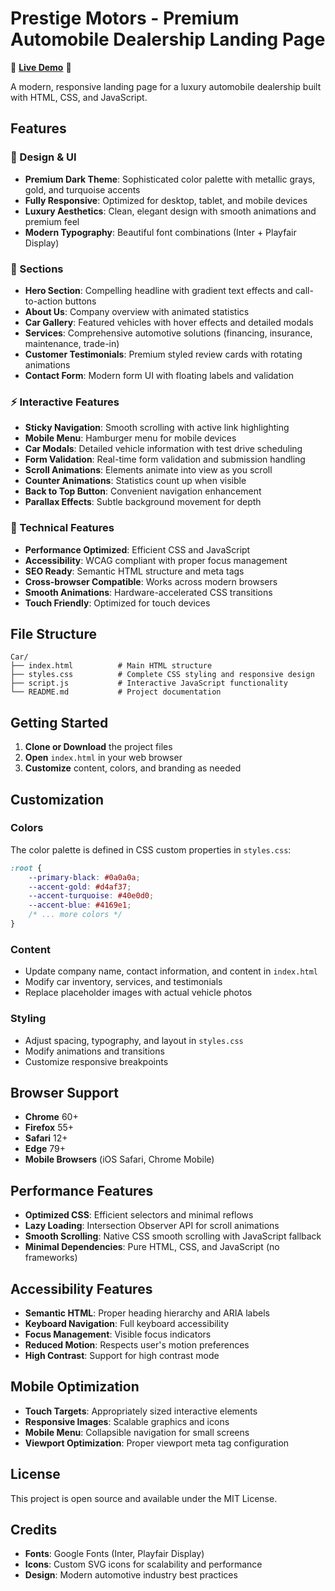 # Prestige Motors - Premium Automobile Dealership Landing Page

🚗 **[Live Demo](https://mutlukurt.github.io/prestige-motors/)** 🚗

A modern, responsive landing page for a luxury automobile dealership built with HTML, CSS, and JavaScript.

## Features

### 🎨 Design & UI
- **Premium Dark Theme**: Sophisticated color palette with metallic grays, gold, and turquoise accents
- **Fully Responsive**: Optimized for desktop, tablet, and mobile devices
- **Luxury Aesthetics**: Clean, elegant design with smooth animations and premium feel
- **Modern Typography**: Beautiful font combinations (Inter + Playfair Display)

### 🚗 Sections
- **Hero Section**: Compelling headline with gradient text effects and call-to-action buttons
- **About Us**: Company overview with animated statistics
- **Car Gallery**: Featured vehicles with hover effects and detailed modals
- **Services**: Comprehensive automotive solutions (financing, insurance, maintenance, trade-in)
- **Customer Testimonials**: Premium styled review cards with rotating animations
- **Contact Form**: Modern form UI with floating labels and validation

### ⚡ Interactive Features
- **Sticky Navigation**: Smooth scrolling with active link highlighting
- **Mobile Menu**: Hamburger menu for mobile devices
- **Car Modals**: Detailed vehicle information with test drive scheduling
- **Form Validation**: Real-time form validation and submission handling
- **Scroll Animations**: Elements animate into view as you scroll
- **Counter Animations**: Statistics count up when visible
- **Back to Top Button**: Convenient navigation enhancement
- **Parallax Effects**: Subtle background movement for depth

### 🔧 Technical Features
- **Performance Optimized**: Efficient CSS and JavaScript
- **Accessibility**: WCAG compliant with proper focus management
- **SEO Ready**: Semantic HTML structure and meta tags
- **Cross-browser Compatible**: Works across modern browsers
- **Smooth Animations**: Hardware-accelerated CSS transitions
- **Touch Friendly**: Optimized for touch devices

## File Structure

```
Car/
├── index.html          # Main HTML structure
├── styles.css          # Complete CSS styling and responsive design
├── script.js           # Interactive JavaScript functionality
└── README.md           # Project documentation
```

## Getting Started

1. **Clone or Download** the project files
2. **Open** `index.html` in your web browser
3. **Customize** content, colors, and branding as needed

## Customization

### Colors
The color palette is defined in CSS custom properties in `styles.css`:
```css
:root {
    --primary-black: #0a0a0a;
    --accent-gold: #d4af37;
    --accent-turquoise: #40e0d0;
    --accent-blue: #4169e1;
    /* ... more colors */
}
```

### Content
- Update company name, contact information, and content in `index.html`
- Modify car inventory, services, and testimonials
- Replace placeholder images with actual vehicle photos

### Styling
- Adjust spacing, typography, and layout in `styles.css`
- Modify animations and transitions
- Customize responsive breakpoints

## Browser Support

- **Chrome** 60+
- **Firefox** 55+
- **Safari** 12+
- **Edge** 79+
- **Mobile Browsers** (iOS Safari, Chrome Mobile)

## Performance Features

- **Optimized CSS**: Efficient selectors and minimal reflows
- **Lazy Loading**: Intersection Observer API for scroll animations
- **Smooth Scrolling**: Native CSS smooth scrolling with JavaScript fallback
- **Minimal Dependencies**: Pure HTML, CSS, and JavaScript (no frameworks)

## Accessibility Features

- **Semantic HTML**: Proper heading hierarchy and ARIA labels
- **Keyboard Navigation**: Full keyboard accessibility
- **Focus Management**: Visible focus indicators
- **Reduced Motion**: Respects user's motion preferences
- **High Contrast**: Support for high contrast mode

## Mobile Optimization

- **Touch Targets**: Appropriately sized interactive elements
- **Responsive Images**: Scalable graphics and icons
- **Mobile Menu**: Collapsible navigation for small screens
- **Viewport Optimization**: Proper viewport meta tag configuration

## License

This project is open source and available under the MIT License.

## Credits

- **Fonts**: Google Fonts (Inter, Playfair Display)
- **Icons**: Custom SVG icons for scalability and performance
- **Design**: Modern automotive industry best practices
